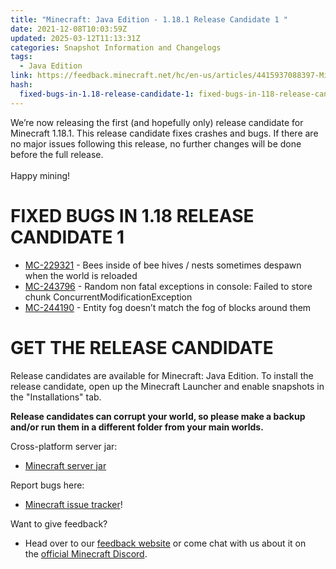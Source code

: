```yaml
---
title: "Minecraft: Java Edition - 1.18.1 Release Candidate 1 "
date: 2021-12-08T10:03:59Z
updated: 2025-03-12T11:13:31Z
categories: Snapshot Information and Changelogs
tags:
  - Java Edition
link: https://feedback.minecraft.net/hc/en-us/articles/4415937088397-Minecraft-Java-Edition-1-18-1-Release-Candidate-1
hash:
  fixed-bugs-in-1.18-release-candidate-1: fixed-bugs-in-118-release-candidate-1
---
```


We’re now releasing the first (and hopefully only) release candidate for Minecraft 1.18.1. This release candidate fixes crashes and bugs. If there are no major issues following this release, no further changes will be done before the full release.  
​  
Happy mining!

# FIXED BUGS IN 1.18 RELEASE CANDIDATE 1

- [MC-229321](https://bugs.mojang.com/browse/MC-229321) - Bees inside of bee hives / nests sometimes despawn when the world is reloaded
- [MC-243796](https://bugs.mojang.com/browse/MC-243796) - Random non fatal exceptions in console: Failed to store chunk ConcurrentModificationException
- [MC-244190](https://bugs.mojang.com/browse/MC-244190) - Entity fog doesn’t match the fog of blocks around them

# GET THE RELEASE CANDIDATE

Release candidates are available for Minecraft: Java Edition. To install the release candidate, open up the Minecraft Launcher and enable snapshots in the "Installations" tab.

**Release candidates can corrupt your world, so please make a backup and/or run them in a different folder from your main worlds.**

Cross-platform server jar:

- [Minecraft server jar](https://launcher.mojang.com/v1/objects/fa98951fb1fa1ca04d8d6283e91e667d91e6410d/server.jar)

Report bugs here:

- [Minecraft issue tracker](https://aka.ms/snapshotbugs?ref=blog)!

Want to give feedback?

- Head over to our [feedback website](https://aka.ms/snapshotfeedback) or come chat with us about it on the [official Minecraft Discord](https://discordapp.com/invite/minecraft).

